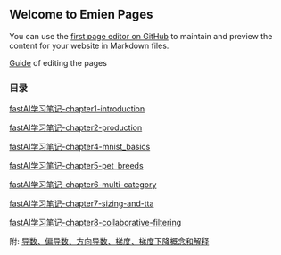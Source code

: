 ## Welcome to Emien Pages

You can use the [first page editor on GitHub](https://github.com/EEEmien/emien.github.io/edit/gh-pages/index.md) to maintain and preview the content for your website in Markdown files.

[Guide](guide.md) of editing the pages 

### 目录

[fastAI学习笔记-chapter1-introduction](fastAI学习笔记-01-intro.md)

[fastAI学习笔记-chapter2-production](fastAI学习笔记-02-production.md)

[fastAI学习笔记-chapter4-mnist_basics](fastAI学习笔记-04-mnist-basics.md)

[fastAI学习笔记-chapter5-pet_breeds](fastAI学习笔记-05-pet_breeds.md)

[fastAI学习笔记-chapter6-multi-category](fastAI学习笔记-06-multi-category.md)

[fastAI学习笔记-chapter7-sizing-and-tta](fastAI学习笔记-07-sizing_and_tta.md)

[fastAI学习笔记-chapter8-collaborative-filtering](fastAI学习笔记-08-collaborative-filtering.md)

附: [导数、偏导数、方向导数、梯度、梯度下降概念和解释](导数、偏导数、方向导数、梯度、梯度下降概念和解释.md)
